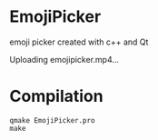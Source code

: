 # EmojiPicker
emoji picker created with c++ and Qt

Uploading emojipicker.mp4…

# Compilation

```
qmake EmojiPicker.pro
make
```
